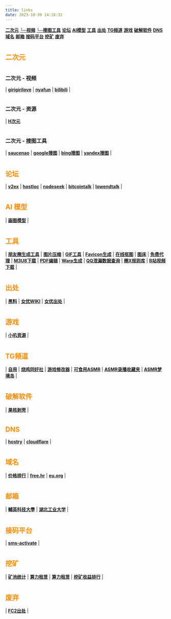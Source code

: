```yaml
---
title: links
date: 2023-10-30 14:18:32
---
```


**[二次元](#anime)**
**[└─视频](#anime_video)**
**[└─搜图工具](#anime_tool)**
**[论坛](#bbs)**
**[AI模型](#aimodel)**
**[工具](#tool)**
**[出处](#source)**
**[TG频道](#tg)**
**[游戏](#game)**
**[破解软件](#crack)**
**[DNS](#dns)**
**[域名](#domain)**
**[邮箱](#email)**
**[接码平台](#sms)**
**[挖矿](#mining)**
**[废弃](#deprecated)**

# <h2 id="anime" style="color:#FF8C00">二次元</h2>

# <h3 id="anime_video">二次元 - 视频</h3>

| **[girigirilove](https://anime.girigirilove.com)** | **[nyafun](https://www.nyafun.net/)** | **[bilibili](https://www.bilibili.com)** |

# <h3 id="anime_source">二次元 - 资源</h3>

| **[H次元](https://h-ciyuan.com)** 

# <h3 id="anime_tool">二次元 - 搜图工具</h3>

| **[saucenao](https://saucenao.com/)** | **[google搜图](https://www.google.com/imghp)** |  **[bing搜图](https://www.bing.com/images/feed)** | **[yandex搜图](https://yandex.com/images)** |

# <h2 id="bbs" style="color:#FF8C00">论坛</h2>

| **[v2ex](https://www.v2ex.com)** | **[hostloc](https://hostloc.com/forum-45-1.html)** | **[nodeseek](https://www.nodeseek.com/)** | **[bitcointalk](https://bitcointalk.org/index.php?board=159.0;sort=last_post;desc)** | **[lowendtalk](https://lowendtalk.com/)** |

# <h2 id="aimodel" style="color:#FF8C00">AI 模型</h2>

| **[画图模型](https://civitai.com/)** |

# <h2 id="tool" style="color:#FF8C00">工具</h2>

| **[朋友圈生成工具](https://github.com/TransparentLC/WechatMomentScreenshot)** | **[图片压缩](https://tinypng.com/)** | **[GIF工具](https://ezgif.com/reverse)** | **[Favicon生成](https://favicon.io/favicon-converter/)** | **[在线抠图](https://pixian.ai/)** | **[图床](https://mjj.today/)** | **[免费代理](http://free-proxy.cz/zh/)** | **[M3U8下载](https://github.com/Momo707577045/media-source-extract)** | **[PDF编辑](https://www.sejda.com)** | **[Warp生成](https://fscarmen.cloudflare.now.cc)** | **[QQ泄漏数据查询](https://www.xywlapi.cc/home.html)** | **[圈X规则库](https://whatshub.top/quantumultx)** | **[B站视频下载](https://www.xbeibeix.com/api/bilibili)** |

# <h2 id="source" style="color:#FF8C00">出处</h2>

| **[黑料](https://www.hl718.com/)** | **[女优WIKI](https://av-wiki.net/)** | **[女优出处](https://seesaawiki.jp/avsagasou/)** |

# <h2 id="game" style="color:#FF8C00">游戏</h2>

| **[小叽资源](https://steamzg.com/)** |

# <h2 id="tg" style="color:#FF8C00">TG频道</h2>

| **[自用](https://t.me/bakahentailolicon)** | **[烧鸡同好社](https://t.me/hdshaoji)** | **[游戏修改器](https://t.me/mygametrainer)** | **[可食用ASMR](https://t.me/asmr_online)** | **[ASMR录播收藏夹](https://t.me/+xzL2E63clBVkNTll)** | **[ASMR梦境岛](https://t.me/erojpasmr)** |

# <h2 id="crack" style="color:#FF8C00">破解软件</h2>

| **[果核剥壳](https://www.ghxi.com)** | 

# <h2 id="dns" style="color:#FF8C00">DNS</h2>

| **[hostry](https://hostry.com/)** | **[cloudflare](https://www.cloudflare.com/zh-cn/)** | 

# <h2 id="domain" style="color:#FF8C00">域名</h2>

| **[价格排行](https://tld-list.com/)** | **[free.hr](https://subreg.cz/en/)** | **[eu.org](https://nic.eu.org/)** | 

# <h2 id="email" style="color:#FF8C00">邮箱</h2>

| **[輔英科技大學](https://aspstd.fy.edu.tw/StdNew/)** | **[湖北工业大学](https://xmail.hbut.edu.cn/)** |

# <h2 id="sms" style="color:#FF8C00">接码平台</h2>

| **[sms-activate](https://sms-activate.org/cn)** | 

# <h2 id="mining" style="color:#FF8C00">挖矿</h2>

| **[矿池统计](https://miningpoolstats.stream/)** | **[算力租赁](https://www.miningrigrentals.com/)** | **[算力租赁](https://www.miningrigrentals.com/)** | **[挖矿收益排行](https://poolbay.io/miners-profitability/cpu)** |

# <h2 id="deprecated" style="color:#FF8C00">废弃</h2>

| **[FC2出处](https://db.msin.jp/?njp)** |